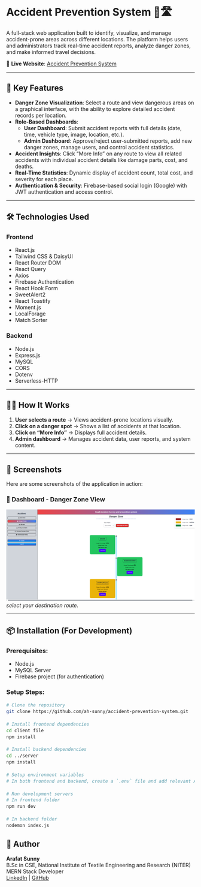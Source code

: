 # Accident Prevention System 🚦🛣️

A full-stack web application built to identify, visualize, and manage accident-prone areas across different locations. The platform helps users and administrators track real-time accident reports, analyze danger zones, and make informed travel decisions.

🔗 **Live Website**: [Accident Prevention System](https://accident-prevention-system1.web.app/)

---

## 🚀 Key Features

- **Danger Zone Visualization**: Select a route and view dangerous areas on a graphical interface, with the ability to explore detailed accident records per location.
- **Role-Based Dashboards**: 
  - **User Dashboard**: Submit accident reports with full details (date, time, vehicle type, image, location, etc.).
  - **Admin Dashboard**: Approve/reject user-submitted reports, add new danger zones, manage users, and control accident statistics.
- **Accident Insights**: Click “More Info” on any route to view all related accidents with individual accident details like damage parts, cost, and deaths.
- **Real-Time Statistics**: Dynamic display of accident count, total cost, and severity for each place.
- **Authentication & Security**: Firebase-based social login (Google) with JWT authentication and access control.

---

## 🛠️ Technologies Used

### Frontend
- React.js
- Tailwind CSS & DaisyUI
- React Router DOM
- React Query
- Axios
- Firebase Authentication
- React Hook Form
- SweetAlert2
- React Toastify
- Moment.js
- LocalForage
- Match Sorter

### Backend
- Node.js
- Express.js
- MySQL
- CORS
- Dotenv
- Serverless-HTTP

---

<!-- ## 🛠️ Technologies Used

**Frontend:** React.js, Tailwind CSS, DaisyUI, React Query, Axios, Firebase Authentication, React Hook Form, SweetAlert2, React Router DOM, React Toastify, Moment.js, LocalForage, Match Sorter  
**Backend:** Node.js, Express.js, MySQL, CORS, Dotenv, Serverless-HTTP

--- -->

## 🧑‍💻 How It Works

1. **User selects a route** → Views accident-prone locations visually.
2. **Click on a danger spot** → Shows a list of accidents at that location.
3. **Click on “More Info”** → Displays full accident details.
4. **Admin dashboard** → Manages accident data, user reports, and system content.

---

## 📸  Screenshots

Here are some screenshots of the application in action:
### 🔹 Dashboard - Danger Zone View
![Screenshot 1](./src/assets/readmeFileImage.png)
*select your destination route.*


---

## 📦 Installation (For Development)

### Prerequisites:
- Node.js
- MySQL Server
- Firebase project (for authentication)

### Setup Steps:

```bash
# Clone the repository
git clone https://github.com/ah-sunny/accident-prevention-system.git

# Install frontend dependencies
cd client file
npm install

# Install backend dependencies
cd ../server
npm install

# Setup environment variables
# In both frontend and backend, create a `.env` file and add relevant API keys, DB credentials, etc.

# Run development servers
# In frontend folder
npm run dev

# In backend folder
nodemon index.js

```

## 👤 Author

**Arafat Sunny**  
B.Sc in CSE, National Institute of Textile Engineering and Research (NITER)  
MERN Stack Developer <br/>
[LinkedIn](https://www.linkedin.com/in/-sunny) | [GitHub](https://github.com/ah-sunny)


